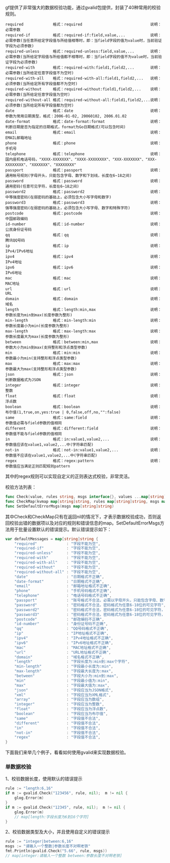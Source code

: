gf提供了非常强大的数据校验功能，通过gvalid包提供，封装了40种常用的校验规则。

    required             格式：required                              说明：必需参数
    required-if          格式：required-if:field,value,...           说明：必需参数(当任意所给定字段值与所给值相等时，即：当field字段的值为value时，当前验证字段为必须参数)
    required-unless      格式：required-unless:field,value,...       说明：必需参数(当所给定字段值与所给值都不相等时，即：当field字段的值不为value时，当前验证字段为必须参数)
    required-with        格式：required-with:field1,field2,...       说明：必需参数(当所给定任意字段值不为空时)
    required-with-all    格式：required-with-all:field1,field2,...   说明：必须参数(当所给定所有字段值都不为空时)
    required-without     格式：required-without:field1,field2,...    说明：必需参数(当所给定任意字段值为空时)
    required-without-all 格式：required-without-all:field1,field2,...说明：必须参数(当所给定所有字段值都为空时)
    date                 格式：date                                  说明：参数为常用日期类型，格式：2006-01-02, 20060102, 2006.01.02
    date-format          格式：date-format:format                    说明：判断日期是否为指定的日期格式，format为Go日期格式(可以包含时间)
    email                格式：email                                 说明：EMAIL邮箱地址
    phone                格式：phone                                 说明：手机号
    telephone            格式：telephone                             说明：国内座机电话号码，"XXXX-XXXXXXX"、"XXXX-XXXXXXXX"、"XXX-XXXXXXX"、"XXX-XXXXXXXX"、"XXXXXXX"、"XXXXXXXX"
    passport             格式：passport                              说明：通用帐号规则(字母开头，只能包含字母、数字和下划线，长度在6~18之间)
    password             格式：password                              说明：通用密码(任意可见字符，长度在6~18之间)
    password2            格式：password2                             说明：中等强度密码(在弱密码的基础上，必须包含大小写字母和数字)
    password3            格式：password3                             说明：强等强度密码(在弱密码的基础上，必须包含大小写字母、数字和特殊字符)
    postcode             格式：postcode                              说明：中国邮政编码
    id-number            格式：id-number                             说明：公民身份证号码
    qq                   格式：qq                                    说明：腾讯QQ号码
    ip                   格式：ip                                    说明：IPv4/IPv6地址
    ipv4                 格式：ipv4                                  说明：IPv4地址
    ipv6                 格式：ipv6                                  说明：IPv6地址
    mac                  格式：mac                                   说明：MAC地址
    url                  格式：url                                   说明：URL
    domain               格式：domain                                说明：域名
    length               格式：length:min,max                        说明：参数长度为min到max(长度参数为整形)
    min-length           格式：min-length:min                        说明：参数长度最小为min(长度参数为整形)
    max-length           格式：max-length:max                        说明：参数长度最大为max(长度参数为整形)
    between              格式：between:min,max                       说明：参数大小为min到max(支持整形和浮点类型参数)
    min                  格式：min:min                               说明：参数最小为min(支持整形和浮点类型参数)
    max                  格式：max:max                               说明：参数最大为max(支持整形和浮点类型参数)
    json                 格式：json                                  说明：判断数据格式为JSON
    integer              格式：integer                               说明：整数
    float                格式：float                                 说明：浮点数
    boolean              格式：boolean                               说明：布尔值(1,true,on,yes:true | 0,false,off,no,"":false)
    same                 格式：same:field                            说明：参数值必需与field参数的值相同
    different            格式：different:field                       说明：参数值不能与field参数的值相同
    in                   格式：in:value1,value2,...                  说明：参数值应该在value1,value2,...中(字符串匹配)
    not-in               格式：not-in:value1,value2,...              说明：参数值不应该在value1,value2,...中(字符串匹配)
    regex                格式：regex:pattern                         说明：参数值应当满足正则匹配规则pattern
    
其中的regex规则可以实现自定义的正则表达式校验，非常灵活。

校验方法列表：
```go
func Check(value, rules string, msgs interface{}, values ...map[string]string) map[string]string
func CheckMap(kvmap map[string]string, rules map[string]string, msgs map[string]interface{}) map[string]map[string]string
func SetDefaultErrorMsgs(msgs map[string]string)
```
其中Check和CheckMap只有在返回nil的情况下，才表示数据校验成功，否则返回校验出错的数据项以及对应的规则和错误信息的map。SetDefaultErrorMsgs方法用于批量设置默认的错误提示。默认错误提示如下：
```go
var defaultMessages = map[string]string {
    "required"             : "字段不能为空",
    "required-if"          : "字段不能为空",
    "required-unless"      : "字段不能为空",
    "required-with"        : "字段不能为空",
    "required-with-all"    : "字段不能为空",
    "required-without"     : "字段不能为空",
    "required-without-all" : "字段不能为空",
    "date"                 : "日期格式不正确",
    "date-format"          : "日期格式不正确",
    "email"                : "邮箱地址格式不正确",
    "phone"                : "手机号码格式不正确",
    "telephone"            : "电话号码格式不正确",
    "passport"             : "账号格式不合法，必需以字母开头，只能包含字母、数字和下划线，长度在6~18之间",
    "password"             : "密码格式不合法，密码格式为任意6-18位的可见字符",
    "password2"            : "密码格式不合法，密码格式为任意6-18位的可见字符，必须包含大小写字母和数字",
    "password3"            : "密码格式不合法，密码格式为任意6-18位的可见字符，必须包含大小写字母、数字和特殊字符",
    "postcode"             : "邮政编码不正确",
    "id-number"            : "身份证号码不正确",
    "qq"                   : "QQ号码格式不正确",
    "ip"                   : "IP地址格式不正确",
    "ipv4"                 : "IPv4地址格式不正确",
    "ipv6"                 : "IPv6地址格式不正确",
    "mac"                  : "MAC地址格式不正确",
    "url"                  : "URL地址格式不正确",
    "domain"               : "域名格式不正确",
    "length"               : "字段长度为:min到:max个字符",
    "min-length"           : "字段最小长度为:min",
    "max-length"           : "字段最大长度为:max",
    "between"              : "字段大小为:min到:max",
    "min"                  : "字段最小值为:min",
    "max"                  : "字段最大值为:max",
    "json"                 : "字段应当为JSON格式",
    "xml"                  : "字段应当为XML格式",
    "array"                : "字段应当为数组",
    "integer"              : "字段应当为整数",
    "float"                : "字段应当为浮点数",
    "boolean"              : "字段应当为布尔值",
    "same"                 : "字段值不合法",
    "different"            : "字段值不合法",
    "in"                   : "字段值不合法",
    "not-in"               : "字段值不合法",
    "regex"                : "字段值不合法",
}
```

下面我们来举几个例子，看看如何使用gvalid来实现数据校验。

### 单数据校验

1、校验数据长度，使用默认的错误提示
```go
rule := "length:6,16"
if m := gvalid.Check("123456", rule, nil);  m != nil {
    glog.Error(m)
}
if m := gvalid.Check("12345", rule, nil);  m != nil {
    glog.Error(m)
    // map[length:字段长度为6到16个字符]
}
```
2、校验数据类型及大小，并且使用自定义的错误提示
```go
rule := "integer|between:6,16"
msgs := "请输入一个整数|参数长度不对啊老铁"
fmt.Println(gvalid.Check("5.66", rule, msgs))
// map[integer:请输入一个整数 between:参数长度不对啊老铁]
```

